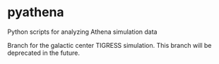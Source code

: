 # pyathena
Python scripts for analyzing Athena simulation data

Branch for the galactic center TIGRESS simulation.
This branch will be deprecated in the future.
